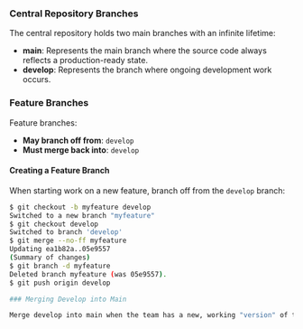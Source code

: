 ### Central Repository Branches

The central repository holds two main branches with an infinite lifetime:

- **main**: Represents the main branch where the source code always reflects a production-ready state.
- **develop**: Represents the branch where ongoing development work occurs.

### Feature Branches

Feature branches:

- **May branch off from**: `develop`
- **Must merge back into**: `develop`

#### Creating a Feature Branch

When starting work on a new feature, branch off from the `develop` branch:

```bash
$ git checkout -b myfeature develop
Switched to a new branch "myfeature"
$ git checkout develop
Switched to branch 'develop'
$ git merge --no-ff myfeature
Updating ea1b82a..05e9557
(Summary of changes)
$ git branch -d myfeature
Deleted branch myfeature (was 05e9557).
$ git push origin develop

### Merging Develop into Main 

Merge develop into main when the team has a new, working "version" of the game on develop. 
